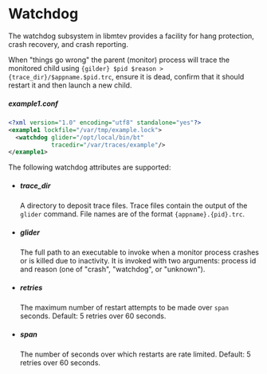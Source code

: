 # Watchdog

The watchdog subsystem in libmtev provides a facility for hang protection, crash recovery, and crash reporting.

When "things go wrong" the parent (monitor) process will trace the monitored child using `{gilder} $pid $reason > {trace_dir}/$appname.$pid.trc`, ensure it is dead, confirm that it should restart it and then launch a new child.

##### example1.conf

```xml
<?xml version="1.0" encoding="utf8" standalone="yes"?>
<example1 lockfile="/var/tmp/example.lock">
  <watchdog glider="/opt/local/bin/bt"
            tracedir="/var/traces/example"/>
</example1>
```

The following watchdog attributes are supported:

 * ##### trace_dir

   A directory to deposit trace files.  Trace files contain the output of the `glider` command.  File names are of the format `{appname}.{pid}.trc`.

 * ##### glider

   The full path to an executable to invoke when a monitor process crashes or is killed due to inactivity.  It is invoked with two arguments: process id and reason (one of "crash", "watchdog", or "unknown").

 * ##### retries

   The maximum number of restart attempts to be made over `span` seconds. Default: 5 retries over 60 seconds.

 * ##### span

   The number of seconds over which restarts are rate limited. Default: 5 retries over 60 seconds.
